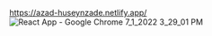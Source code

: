 https://azad-huseynzade.netlify.app/
![React App - Google Chrome 7_1_2022 3_29_01 PM](https://user-images.githubusercontent.com/89863498/176886591-34d6d937-d7a9-45fe-99ad-3ba900e16ee9.png)
